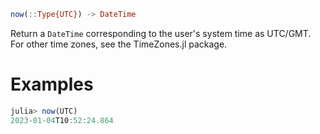```julia
now(::Type{UTC}) -> DateTime
```

Return a `DateTime` corresponding to the user's system time as UTC/GMT. For other time zones, see the TimeZones.jl package.

# Examples

```julia
julia> now(UTC)
2023-01-04T10:52:24.864
```
